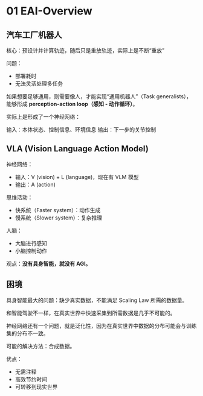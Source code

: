# 01 EAI-Overview

## 汽车工厂机器人

核心：预设计并计算轨迹，随后只是重放轨迹，实际上是不断“重放”

问题：

-   部署耗时
-   无法灵活处理多任务

如果想要足够通用，则需要像人，才能实现“通用机器人”（Task generalists），能够形成 **perception-action loop（感知 - 动作循环）**。

实际上是形成了一个神经网络：

输入：本体状态、控制信息、环境信息
输出：下一步的关节控制

## VLA (Vision Language Action Model)

神经网络：

-   输入：V (vision) + L (language)，现在有 VLM 模型
-   输出：A (action)

思维活动：

-   快系统（Faster system）：动作生成
-   慢系统（Slower system）：复杂推理

人脑：

-   大脑进行感知
-   小脑控制动作

观点：**没有具身智能，就没有 AGI。**

## 困境

具身智能最大的问题：缺少真实数据，不能满足 Scaling Law 所需的数据量。

和智能驾驶不一样，在真实世界中快速采集到所需数据是几乎不可能的。

神经网络还有一个问题，就是泛化性，因为在真实世界中数据的分布可能会与训练集的分布不一致。

可能的解决方法：合成数据。

优点：

-   无需注释
-   高效节约时间
-   可转移到现实世界
